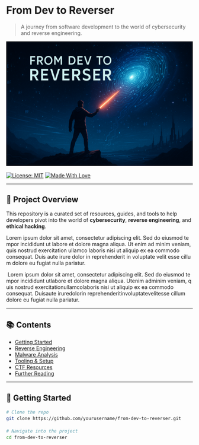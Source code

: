 # From Dev to Reverser

> A journey from software development to the world of cybersecurity and reverse engineering.

![Banner](./banner.png) <!-- Replace with your actual image path -->

[![License: MIT](https://img.shields.io/badge/License-MIT-blue.svg)](LICENSE)
[![Made With Love](https://img.shields.io/badge/Made%20with-%F0%9F%92%96-red.svg)](#)

---

## 🧭 Project Overview

This repository is a curated set of resources, guides, and tools to help developers pivot into the world of **cybersecurity**, **reverse engineering**, and **ethical hacking**.

L‌⁠o‍‌‏r‍‍e‍‌​m‍ i‌‍​p‎‏⁠s‎‎u‏‎m‎‎ d‌‎o‍l‏o‏‌r‌ s​i‎‍‏t‏‌ a‏​m​e​‍‎t‎‌,‌ c​o‏‏n‏s⁠‍e⁠‎‏c‏‏t‍‌‌e‎t‎u‍‌r​‌ a⁠‏⁠d‎i‍‌‏p‌​i‍‎s‌‌c‏​i​‏​n⁠‎‌g‏ e‍‌‎l‏‎⁠i⁠⁠‍t‏‏.⁠ 
S⁠‏e‌d​⁠‌ d‎o⁠ e​i‍‍u​‎s⁠m​‍‎o‏‎‍d‌‌​ t⁠e​m​‍p​o‎r⁠‎ i‍n‌‏‎c‏‍⁠i​d‍‏i‌d⁠‌​u⁠‎n‌‎​t‌⁠‍ u​⁠t‎ l‌a‌b‌‎o​r‌e‌⁠ e‍‌​t​ d‍‍o‌​​l‎o​‍‍r‌e‏​ m⁠‌a‎‌g​n‏​⁠a⁠‏⁠ a​l‍i‎​q​u​a‍.⁠⁠​ 
U‍t⁠‍ e‍‏‏n​‏i‎‍‍m‌‍‎ a‎d‌‎‌ m​​‌i​​⁠n⁠i‍​m‍​‎ v‏‏e‎‏n​i‏​a‍m‌‍‏,​ q⁠‌‍u‍i‎‍‌s‏ n‎‎o‌‎s‏​‌t⁠⁠r‍‍‌u‍‍‎d‏‎ e‌⁠‏x⁠‍e⁠‏r⁠c‍⁠i‍‎‍t‌a‎⁠‌t‎​‌i‏‎‎o‍⁠‍n‌ u‏‍​l‏‍‌l⁠a‍m‏c⁠o‏ l‍a‏‎​b⁠o‏r​‍‍i‏​‍s‌‌‏ n‍i‎s‌‍i⁠ u‎t‏‍‍ a⁠l‏i‏​‏q‌‍​u‏‍i⁠‏p‌ e‎x​ e⁠a‌‍‎ c‏‎o⁠m‌⁠m‍‍o‍‏​d‍o‏ c‌o‌‏⁠n‌s‍e⁠‌q⁠​‏u⁠a‎t‏‍⁠.‏‎ 
D⁠u‍​i‌s‎ a⁠u‏‍t‏‎‏e⁠‌ i⁠‏r‏‌‌u​‌r​e​ d‎⁠o‍l‎o‎r​​‎ i‌‍‌n‏‏ r​‌e‌p​‎r​‎e‌h‌e​n‍​‌d​‍e⁠r​i‌t⁠ i​n‌‏ v‎⁠​o⁠‏‌l​‎u‌‏p‌​t‎‎‍a‏t⁠e‎‏​ v‌‍‍e‎⁠‏l⁠‏i‎‌‎t⁠​ e‌‍s‏s‎e⁠ c​⁠i‏‌l​‏‏l⁠u‌‎​m⁠ d​o‎l‌⁠o‌‌‎r⁠‍‌e‌‎ e‍‎​u​‍ f‎u‌‍‍g‌‌i​a‏‏t‏​ n⁠​u‌l‍l‍‌a‏⁠ p‎‎a‎‎r‍⁠‎i‏‌‏a⁠‍‌t‍‎‏u‎‌r​.‌⁠‌

<span>‎​‎‏⁠‍‏‏⁠‌‌‍‏‌⁠​‌‏‌‌‍⁠‍‎‎⁠‌‌​‎</span>
<span>L‏⁠</span><span>o‍‏⁠</span><span>r‎‌‌‎</span><span>e‎⁠​</span><span>m‍‍</span><span> ⁠‌​</span><span>i‏​‌‍</span><span>p‏‌​</span><span>s‌‎</span><span>u‎‎‏</span><span>m‍‏</span><span> ‎‎⁠‍</span><span>d‎‏​</span><span>o‍‏</span><span>l‎‍⁠</span><span>o‍‏‍</span><span>r‍​‎‎</span><span> ‎‏‏</span><span>s‍‏</span><span>i⁠‎‏</span><span>t‏⁠</span><span> ‌‌</span><span>a‍⁠‎‍</span><span>m‏‎</span><span>e‎‎‎‎</span><span>t‌​‎‏</span><span>,⁠​‍</span><span> ⁠⁠</span><span>c⁠‏‏‌</span><span>o⁠‌‏‍</span><span>n‌⁠‏</span><span>s‍​​</span><span>e‎‏‎</span><span>c‎‍‎‍</span><span>t⁠‍​⁠</span><span>e‌⁠</span><span>t‌‍⁠</span><span>u‎‌</span><span>r‎‌</span><span> ‎‎</span><span>a‌⁠‎</span><span>d​⁠⁠</span><span>i‍‏‍​</span><span>p‍⁠</span><span>i​‎‌</span><span>s⁠‌</span><span>c​​</span><span>i‎​</span><span>n‎‌</span><span>g‍‎‏</span><span> ‌​⁠</span><span>e‍‎⁠‍</span><span>l‌​​</span><span>i​‏​‌</span><span>t‌​‏⁠</span><span>.‌‎‏⁠</span><span> ​‍‏‏</span><span>
‎‏‏</span><span>S‎⁠</span><span>e⁠‍</span><span>d‏‏</span><span> ⁠‌</span><span>d‌‏‏‍</span><span>o‌​‏</span><span> ‍‏‌</span><span>e⁠‍‌‎</span><span>i​​⁠⁠</span><span>u⁠‌​</span><span>s‍⁠‏</span><span>m​​‎</span><span>o‏⁠</span><span>d‌​‌‍</span><span> ‏‏⁠</span><span>t‍‏‍</span><span>e​⁠‏‌</span><span>m‌‍</span><span>p‌​‏‌</span><span>o‌‍‎⁠</span><span>r‏‌⁠‍</span><span> ‎‍</span><span>i‍‎​</span><span>n​‌‍</span><span>c‎‏</span><span>i‏‍</span><span>d‌‍⁠‍</span><span>i​‏‌</span><span>d‏⁠</span><span>u‌‍</span><span>n‎‎</span><span>t‎‎‍‌</span><span> ‏⁠‍‎</span><span>u​​‍</span><span>t‎‎‏‌</span><span> ​‍</span><span>l⁠‍‌</span><span>a‌⁠​</span><span>b‍⁠</span><span>o‏‎</span><span>r‏‍</span><span>e‏‎</span><span> ⁠‍‍⁠</span><span>e‌​</span><span>t‏‏‏⁠</span><span> ‍‍‌</span><span>d‎‍</span><span>o‌‎⁠</span><span>l⁠‌‍⁠</span><span>o‌​‏</span><span>r‎‏⁠‌</span><span>e‏​⁠</span><span> ‌‏‍</span><span>m‌⁠​‏</span><span>a​‎​⁠</span><span>g‏‎‍</span><span>n⁠‎</span><span>a‌⁠‎‌</span><span> ⁠⁠⁠</span><span>a‏⁠​‏</span><span>l‍‏</span><span>i⁠⁠‌‎</span><span>q‎‍</span><span>u​‏‏‎</span><span>a​‌‍</span><span>.‏‎​</span><span> ‎‏‌‎</span><span>
‌‎</span><span>U‏​‍</span><span>t‌‏</span><span> ​⁠‌‏</span><span>e​​⁠</span><span>n​​‏​</span><span>i⁠​</span><span>m‎⁠</span><span> ‎⁠‌​</span><span>a‎‎‏</span><span>d​‎​</span><span> ​⁠</span><span>m​‏​</span><span>i​‏‍</span><span>n​‏‌​</span><span>i‌‍</span><span>m⁠⁠‍‏</span><span> ‌‍</span><span>v‌⁠‌</span><span>e‏‍‏‍</span><span>n⁠‎​</span><span>i‎‏‎‎</span><span>a‏‎</span><span>m‌​‍‌</span><span>,​‏</span><span> ‌‏‌</span><span>q‍‍​</span><span>u‍‌⁠‌</span><span>i‎‌</span><span>s​‍‍</span><span> ‏‏</span><span>n‍‌⁠</span><span>o‏​‍</span><span>s‎‍‌⁠</span><span>t​‎‏‎</span><span>r​‎‍</span><span>u⁠⁠</span><span>d‏‍‍</span><span> ‎‏⁠‎</span><span>e‏‌⁠‌</span><span>x‎⁠</span><span>e‎​</span><span>r‍⁠​</span><span>c‌⁠</span><span>i‌‍‍</span><span>t‌⁠‏⁠</span><span>a​‎‌</span><span>t‎​‍‍</span><span>i​‌‏​</span><span>o‍‍</span><span>n​‏‌</span><span> ​‍‏</span><span>u‎‌</span><span>l‌‎‌‌</span><span>l‏‌​</span><span>a‍‌</span><span>m⁠​‌</span><span>c‍‌‌</span><span>o‏‌‎​</span><span> ‏‍‌</span><span>l⁠⁠</span><span>a‎‏‍</span><span>b​​‍⁠</span><span>o⁠⁠‌</span><span>r⁠‌‌</span><span>i⁠​</span><span>s‎‏‎‎</span><span> ⁠​‏‎</span><span>n​‌​‏</span><span>i​⁠⁠‌</span><span>s‌‏‌⁠</span><span>i‎‏⁠</span><span> ‍⁠</span><span>u⁠⁠‍​</span><span>t‍‌</span><span> ⁠‎</span><span>a‏​</span><span>l‍‏‎</span><span>i‍‎‎‍</span><span>q​‏​</span><span>u​‍‏</span><span>i‏‏⁠​</span><span>p‏‌‌</span><span> ‎‍‍‎</span><span>e‏‏‌</span><span>x‏‌</span><span> ‌‏⁠</span><span>e​‌</span><span>a‎‌</span><span> ⁠​</span><span>c‏‌‎</span><span>o⁠‌‎‎</span><span>m‌‏⁠</span><span>m‏‏⁠</span><span>o​‌‍</span><span>d‍‎‎‌</span><span>o‏‍‏‏</span><span> ‌⁠</span><span>c‌‎</span><span>o‌‍⁠</span><span>n‏‌‍‎</span><span>s‎‌‌‍</span><span>e‍‌‏</span><span>q‎‎‎</span><span>u‎‌‌</span><span>a‏​​</span><span>t‍‎</span><span>.‎‍‍‌</span><span> ​‏</span><span>
‌‏​</span><span>D⁠‏⁠</span><span>u‎‎</span><span>i⁠‏​</span><span>s​‏​</span><span> ⁠‎​</span><span>a‏‌⁠⁠</span><span>u‌‍‍</span><span>t‌‌</span><span>e​‍</span><span> ‏​</span><span>i‌⁠⁠‎</span><span>r​‍</span><span>u⁠‎‌‎</span><span>r‍‍‍</span><span>e‌‏‏</span><span> ​⁠</span><span>d​⁠</span><span>o⁠‍</span><span>l‎​‍‎</span><span>o‍‍</span><span>r‍​</span><span> ‍⁠‎</span><span>i‎‏</span><span>n‏‎‌</span><span> ‌‏</span><span>r‎‌‌​</span><span>e‎​⁠</span><span>p‍‌​⁠</span><span>r‌‏‍⁠</span><span>e‎​​</span><span>h‌‎‏</span><span>e⁠‎‎</span><span>n‎‎</span><span>d‌‍‍⁠</span><span>e⁠​‏</span><span>r⁠​‌</span><span>i⁠‏​</span><span>t‏​</span><span> ​⁠</span><span>i‍⁠</span><span>n‎‏</span><span> ​⁠</span><span>v‍‎</span><span>o​​‍⁠</span><span>l‍‎‌‎</span><span>u⁠⁠</span><span>p‎‏‍</span><span>t⁠‌‎</span><span>a‌‏‏</span><span>t‏⁠</span><span>e‌‏</span><span> ​‌​⁠</span><span>v‍‎</span><span>e‏‌</span><span>l‏⁠⁠</span><span>i⁠​</span><span>t‎‌</span><span> ​‌</span><span>e‍‎‏</span><span>s⁠‍</span><span>s‎‍‌</span><span>e‎​‌‌</span><span> ‍​⁠‎</span><span>c‎‍‌</span><span>i‍‍‌</span><span>l​⁠</span><span>l‏‏‍</span><span>u‏⁠⁠‏</span><span>m‎‏‎‌</span><span> ‌‏‎⁠</span><span>d‎‎</span><span>o​⁠</span><span>l‌​</span><span>o‏⁠​‍</span><span>r‌‍</span><span>e​‌‎</span><span> ‍‏‎⁠</span><span>e​‌⁠​</span><span>u‎‌</span><span> ‏‍‍</span><span>f‎‎‏</span><span>u‎‎‏</span><span>g‌‌‏</span><span>i​‍‏⁠</span><span>a​‏‏</span><span>t‎‏‍‏</span><span> ‌‍‍</span><span>n​‏‎‏</span><span>u‍⁠</span><span>l‎⁠‎</span><span>l‎‍</span><span>a‎⁠‌</span><span> ‏‏⁠</span><span>p⁠‏​‏</span><span>a‎‎‍</span><span>r​⁠‎‌</span><span>i‏⁠</span><span>a‌‏‎</span><span>t‍⁠‎‎</span><span>u​⁠⁠</span><span>r‍​‎</span><span>.‍‏‎‌</span><span>
‏​‎‎</span>

---

## 📚 Contents

- [Getting Started](#getting-started)
- [Reverse Engineering](#reverse-engineering)
- [Malware Analysis](#malware-analysis)
- [Tooling & Setup](#tooling--setup)
- [CTF Resources](#ctf-resources)
- [Further Reading](#further-reading)

---

## 🚀 Getting Started

```bash
# Clone the repo
git clone https://github.com/yourusername/from-dev-to-reverser.git

# Navigate into the project
cd from-dev-to-reverser
